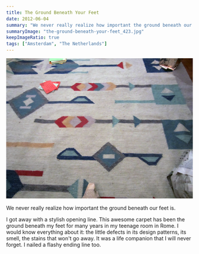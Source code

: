 ```yaml
---
title: The Ground Beneath Your Feet
date: 2012-06-04
summary: "We never really realize how important the ground beneath our feet is."
summaryImage: "the-ground-beneath-your-feet_423.jpg"
keepImageRatio: true
tags: ["Amsterdam", "The Netherlands"]
---
```


![](the-ground-beneath-your-feet_423.jpg)

We never really realize how important the ground beneath our feet is.

I got away with a stylish opening line. This awesome carpet has been the ground beneath my feet for many years in my teenage room in Rome. I would know everything about it: the little defects in its design patterns, its smell, the stains that won't go away. It was a life companion that I will never forget. I nailed a flashy ending line too.